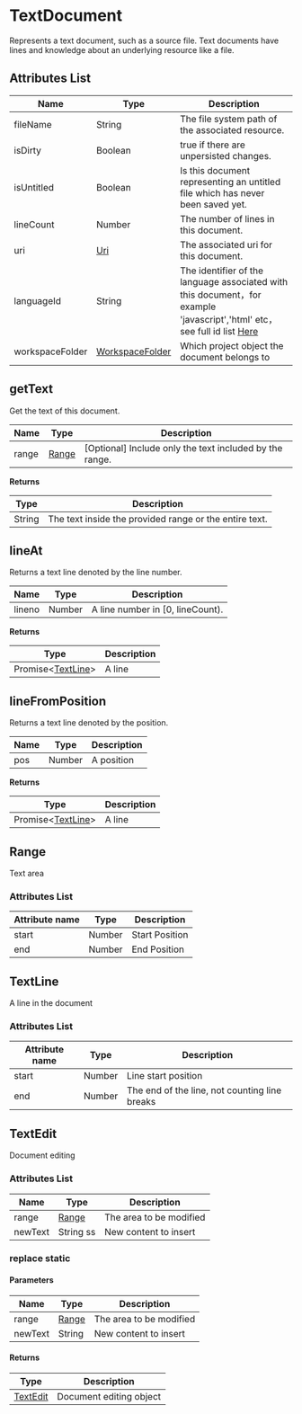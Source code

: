 # TextDocument
Represents a text document, such as a source file. Text documents have lines and knowledge about an underlying resource like a file.

## Attributes List

|Name	|Type																												|Description																																										|
|--							|--																													|--																																															|
|fileName				|String																											|The file system path of the associated resource. 																																											|
|isDirty				|Boolean																										|true if there are unpersisted changes.																																									|
|isUntitled			|Boolean																										|Is this document representing an untitled file which has never been saved yet.																																							|
|lineCount			|Number																											|The number of lines in this document.|
|uri						|[Uri](/ExtensionDocs/Api/other/Uri)												|The associated uri for this document.|
|languageId			|String																											|The identifier of the language associated with this document，for example 'javascript','html' etc，see full id list [Here](/ExtensionDocs/Api/other/languageId)	|
|workspaceFolder|[WorkspaceFolder](/ExtensionDocs/Api/other/WorkspaceFolder)|Which project object the document belongs to																																			|

## getText
Get the text of this document.

|Name	|Type		|Description													|
|--			|--				|--														|
|range		|[Range](#Range)|[Optional] Include only the text included by the range.	|

**Returns**

|Type	|Description		|
|--			|--			|
|String		|The text inside the provided range or the entire text.	|


## lineAt
Returns a text line denoted by the line number. 

|Name	|Type	|Description			|
|--			|--			|--				|
|lineno		|Number		|A line number in [0, lineCount).	|

**Returns**

|Type						|Description		|
|--										|--			|
| Promise&lt;[TextLine](#TextLine)&gt;	|A line|

## lineFromPosition
Returns a text line denoted by the position.

|Name	|Type	|Description		|
|--			|--			|--			|
|pos		|Number		|A position	|

**Returns**

|Type						|Description		|
|--										|--			|
|Promise&lt;[TextLine](#TextLine)&gt;	|A line	|


## Range
Text area

### Attributes List

|Attribute name	|Type	|Description		|
|--		|--			|--			|
|start	|Number		|Start Position	|
|end	|Number		|End Position	|

## TextLine
A line in the document

### Attributes List

|Attribute name	|Type	|Description						|
|--		|--			|--							|
|start	|Number		|Line start position					|
|end	|Number		|The end of the line, not counting line breaks|


## TextEdit
Document editing

### Attributes List

|Name	|Type			|Description			|
|--		|--					|--				|
|range	|[Range](#Range)	|The area to be modified	|
|newText|String		ss		|New content to insert	|

### replace **static**

#### Parameters

|Name	|Type			|Description			|
|--			|--					|--				|
|range		|[Range](#Range)	|The area to be modified	|
|newText	|String				|New content to insert	|

#### Returns

|Type	|Description	|
|--			|--		|
|[TextEdit](#TextEdit)|	Document editing object|
